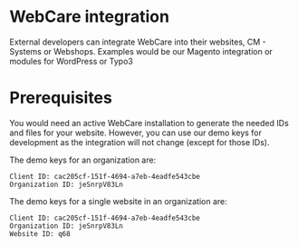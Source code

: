 # WebCare integration
External developers can integrate WebCare into their websites, CM - Systems or Webshops. Examples would be our Magento integration or modules for WordPress or Typo3

# Prerequisites
You would need an active WebCare installation to generate the needed IDs and files for your website. However, you can use our demo keys for development as the integration will not change (except for those IDs).

The demo keys for an organization are:

    Client ID: cac205cf-151f-4694-a7eb-4eadfe543cbe
    Organization ID: jeSnrpV83Ln

The demo keys for a single website in an organization are:

    Client ID: cac205cf-151f-4694-a7eb-4eadfe543cbe
    Organization ID: jeSnrpV83Ln
    Website ID: q68

